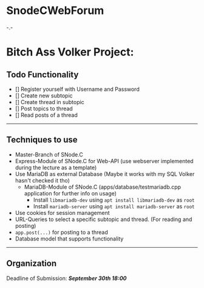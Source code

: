 # SnodeCWebForum
-.-

# Bitch Ass Volker Project:

## Todo Functionality
- [] Register yourself with Username and Password
- [] Create new subtopic
- [] Create thread in subtopic
- [] Post topics to thread
- [] Read posts of a thread

---

## Techniques to use

- Master-Branch of SNode.C
- Express-Module of SNode.C for Web-API (use webserver implemented during the lecture as a template)
- Use MariaDB as external Database (Maybe it works with my SQL Volker hasn't checked it tho)
    - MariaDB-Module of SNode.C (apps/database/testmariadb.cpp application for further info on usage)
        - Install `libmariadb-dev` using `apt install libmariadb-dev` as `root`
        - Install `mariadb-server` using `apt install mariadb-server` as `root`
- Use cookies for session management
- URL-Queries to select a specific subtopic and thread. (For reading and posting)
- `app.post(...)` for posting to a thread
- Database model that supports functionality

---

## Organization

Deadline of Submission: ***September 30th 18:00***
